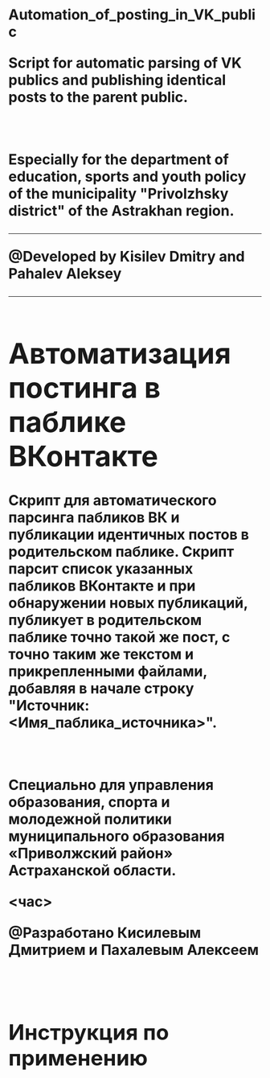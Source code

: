 <h1>Automation_of_posting_in_VK_public<h/1>
<p>Script for automatic parsing of VK publics and publishing identical posts to the parent public.</p>
<br>
<p>Especially for the department of education, sports and youth policy of the municipality "Privolzhsky district" of the Astrakhan region.</p>
<hr>
<p>@Developed by Kisilev Dmitry and Pahalev Aleksey</p>
<hr>
<h1>Автоматизация постинга в паблике ВКонтакте</h1>
<p>Скрипт для автоматического парсинга пабликов ВК и публикации идентичных постов в родительском паблике.
Скрипт парсит список указанных пабликов ВКонтакте и при обнаружении новых публикаций, публикует в родительском паблике точно такой же пост, с точно таким же текстом и прикрепленными файлами,
добавляя в начале строку "Источник: <Имя_паблика_источника>".</p>
<br>
<p>Специально для управления образования, спорта и молодежной политики муниципального образования «Приволжский район» Астраханской области.</p>
<час>
<p>@Разработано Кисилевым Дмитрием и Пахалевым Алексеем</p>
<br>
<h2>Инструкция по применению</h2>
